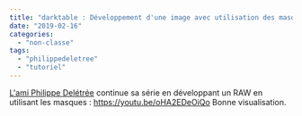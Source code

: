 ```yaml
---
title: "darktable : Développement d'une image avec utilisation des masques"
date: "2019-02-16"
categories: 
  - "non-classe"
tags: 
  - "philippedeletree"
  - "tutoriel"
---
```


[L'ami Philippe Delétrée](https://www.youtube.com/channel/UCyuC63yBPP5vteLZ-l7T8OA) continue sa série en développant un RAW en utilisant les masques : https://youtu.be/oHA2EDeOiQo Bonne visualisation.
